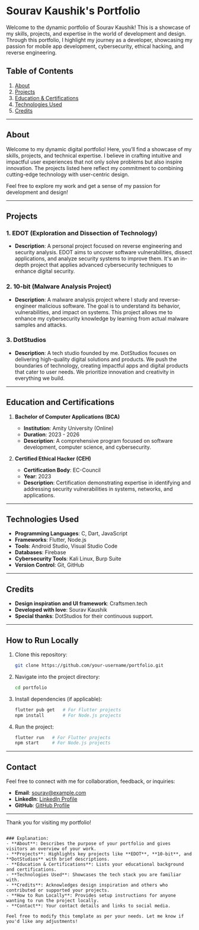 
# Sourav Kaushik's Portfolio

Welcome to the dynamic portfolio of Sourav Kaushik! This is a showcase of my skills, projects, and expertise in the world of development and design. Through this portfolio, I highlight my journey as a developer, showcasing my passion for mobile app development, cybersecurity, ethical hacking, and reverse engineering.

## Table of Contents

1. [About](#about)
2. [Projects](#projects)
3. [Education & Certifications](#education-and-certifications)
4. [Technologies Used](#technologies-used)
5. [Credits](#credits)

---

## About

Welcome to my dynamic digital portfolio! Here, you’ll find a showcase of my skills, projects, and technical expertise. I believe in crafting intuitive and impactful user experiences that not only solve problems but also inspire innovation. The projects listed here reflect my commitment to combining cutting-edge technology with user-centric design. 

Feel free to explore my work and get a sense of my passion for development and design!

---

## Projects

### 1. **EDOT (Exploration and Dissection of Technology)**
   - **Description**: A personal project focused on reverse engineering and security analysis. EDOT aims to uncover software vulnerabilities, dissect applications, and analyze security systems to improve them. It's an in-depth project that applies advanced cybersecurity techniques to enhance digital security.
   
### 2. **10-bit (Malware Analysis Project)**
   - **Description**: A malware analysis project where I study and reverse-engineer malicious software. The goal is to understand its behavior, vulnerabilities, and impact on systems. This project allows me to enhance my cybersecurity knowledge by learning from actual malware samples and attacks.

### 3. **DotStudios**
   - **Description**: A tech studio founded by me. DotStudios focuses on delivering high-quality digital solutions and products. We push the boundaries of technology, creating impactful apps and digital products that cater to user needs. We prioritize innovation and creativity in everything we build.

---

## Education and Certifications

1. **Bachelor of Computer Applications (BCA)**
   - **Institution**: Amity University (Online)
   - **Duration**: 2023 - 2026
   - **Description**: A comprehensive program focused on software development, computer science, and cybersecurity.

2. **Certified Ethical Hacker (CEH)**
   - **Certification Body**: EC-Council
   - **Year**: 2023
   - **Description**: Certification demonstrating expertise in identifying and addressing security vulnerabilities in systems, networks, and applications.
---

## Technologies Used

- **Programming Languages**: C, Dart, JavaScript
- **Frameworks**: Flutter, Node.js
- **Tools**: Android Studio, Visual Studio Code
- **Databases**: Firebase
- **Cybersecurity Tools**: Kali Linux, Burp Suite
- **Version Control**: Git, GitHub

---

## Credits

- **Design inspiration and UI framework**: Craftsmen.tech
- **Developed with love**: Sourav Kaushik
- **Special thanks**: DotStudios for their continuous support.

---

## How to Run Locally

1. Clone this repository:

   ```bash
   git clone https://github.com/your-username/portfolio.git
   ```

2. Navigate into the project directory:

   ```bash
   cd portfolio
   ```

3. Install dependencies (if applicable):

   ```bash
   flutter pub get   # For Flutter projects
   npm install       # For Node.js projects
   ```

4. Run the project:

   ```bash
   flutter run   # For Flutter projects
   npm start     # For Node.js projects
   ```

---

## Contact

Feel free to connect with me for collaboration, feedback, or inquiries:

- **Email**: sourav@example.com
- **LinkedIn**: [LinkedIn Profile](https://www.linkedin.com/in/sourav-kaushik)
- **GitHub**: [GitHub Profile](https://github.com/your-username)

---

Thank you for visiting my portfolio!
```

### Explanation:
- **About**: Describes the purpose of your portfolio and gives visitors an overview of your work.
- **Projects**: Highlights key projects like **EDOT**, **10-bit**, and **DotStudios** with brief descriptions.
- **Education & Certifications**: Lists your educational background and certifications.
- **Technologies Used**: Showcases the tech stack you are familiar with.
- **Credits**: Acknowledges design inspiration and others who contributed or supported your projects.
- **How to Run Locally**: Provides setup instructions for anyone wanting to run the project locally.
- **Contact**: Your contact details and links to social media.

Feel free to modify this template as per your needs. Let me know if you'd like any adjustments!
